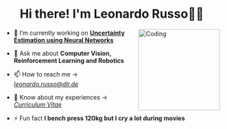 <h1 align="center">Hi there! I'm Leonardo Russo👋🏼</h1>

<img align="right" alt="Coding" width="190" src=https://media.giphy.com/media/v1.Y2lkPTc5MGI3NjExaTlwdDZkcGVpa2c5MzFuYmhtaml4aGF0ZGYxYXhiZzJ0MzlzM25jYSZlcD12MV9naWZzX3NlYXJjaCZjdD1n/ule4vhcY1xEKQ/giphy.gif>


- 🔭 I’m currently working on [**Uncertainty Estimation using Neural Networks**](https://github.com/Leonardo-Russo)

- 💬 Ask me about **Computer Vision, Reinforcement Learning and Robotics**

- 📫 How to reach me &rarr; *leonardo.russo@dlr.de*

- 📄 Know about my experiences &rarr; [*Curriculum Vitae*](https://drive.google.com/file/d/1Yk82uMytzLjJzC9OH-GF2h_TmWaxZ7G8/view?usp=sharing)

- ⚡ Fun fact **I bench press 120kg but I cry a lot during movies**
